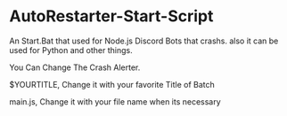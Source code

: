 # AutoRestarter-Start-Script
An Start.Bat that used for Node.js Discord Bots that crashs. also it can be used for Python and other things.

You Can Change The Crash Alerter.

$YOURTITLE, Change it with your favorite Title of Batch

main.js, Change it with your file name when its necessary
